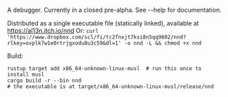 A debugger. Currently in a closed pre-alpha. See --help for documentation.

Distributed as a single executable file (statically linked), available at https://al13n.itch.io/nnd
Or: `curl 'https://www.dropbox.com/scl/fi/tc2fnxjt7ksi8n5qq9602/nnd?rlkey=ovplk7w1e0rtrjgxodu8u3c59&dl=1' -o nnd -L && chmod +x nnd`

Build:
```
rustup target add x86_64-unknown-linux-musl  # run this once to install musl
cargo build -r --bin nnd
# the executable is at target/x86_64-unknown-linux-musl/release/nnd
```
